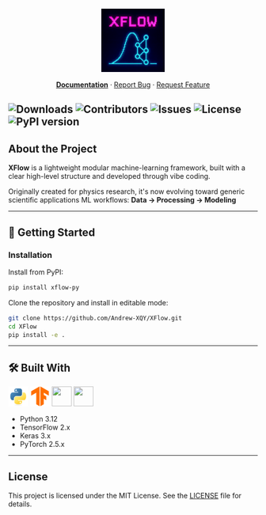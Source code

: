 <p align="center">
  <a href="https://andrew-xqy.github.io/XFlow/">
    <img src="https://raw.githubusercontent.com/Andrew-XQY/XFlow/9feba3930f468ca95b35401232a6febd66f2432c/images/logo.png"
     alt="XFlow Logo" width="128" height="128">
  </a>
  <p align="center">
    <a href="https://andrew-xqy.github.io/XFlow/"><b>Documentation</b></a>
    ·
    <a href="https://github.com/Andrew-XQY/XFlow/issues">Report Bug</a>
    ·
    <a href="https://github.com/Andrew-XQY/XFlow/issues">Request Feature</a>
  </p>
</p>

![Downloads](https://img.shields.io/github/downloads/Andrew-XQY/XFlow/total)
![Contributors](https://img.shields.io/github/contributors/Andrew-XQY/XFlow?color=dark-green)
![Issues](https://img.shields.io/github/issues/Andrew-XQY/XFlow)
![License](https://img.shields.io/github/license/Andrew-XQY/XFlow)
![PyPI version](https://img.shields.io/pypi/v/xflow-py.svg)
---

## About the Project

**XFlow** is a lightweight modular machine-learning framework, built with a clear high-level structure and developed through vibe coding.

Originally created for physics research, it's now evolving toward generic scientific applications ML workflows: **Data → Processing → Modeling**

---

## 🚀 Getting Started

### Installation

Install from PyPI:

```bash
pip install xflow-py
```

Clone the repository and install in editable mode:

```bash
git clone https://github.com/Andrew-XQY/XFlow.git
cd XFlow
pip install -e .
```
---

## 🛠 Built With

<p>
  <a href="https://www.python.org/"><img src="https://raw.githubusercontent.com/devicons/devicon/master/icons/python/python-original.svg" height="40px" width="40px" /></a>
  <a href="https://www.tensorflow.org/"><img src="https://raw.githubusercontent.com/devicons/devicon/master/icons/tensorflow/tensorflow-original.svg" height="40px" width="40px" /></a>
  <a href="https://keras.io/"><img src="https://cdn.jsdelivr.net/gh/devicons/devicon/icons/keras/keras-original.svg" height="40px" width="40px" /></a>
  <a href="https://pytorch.org/"><img src="https://cdn.jsdelivr.net/gh/devicons/devicon/icons/pytorch/pytorch-original.svg" height="40px" width="40px" /></a>
</p>
</p>

- Python 3.12
- TensorFlow 2.x
- Keras 3.x
- PyTorch 2.5.x

---

## License

This project is licensed under the MIT License. See the [LICENSE](LICENSE) file for details.
